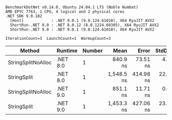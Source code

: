 ```

BenchmarkDotNet v0.14.0, Ubuntu 24.04.1 LTS (Noble Numbat)
AMD EPYC 7763, 1 CPU, 4 logical and 2 physical cores
.NET SDK 9.0.102
  [Host]            : .NET 9.0.1 (9.0.124.61010), X64 RyuJIT AVX2
  ShortRun-.NET 8.0 : .NET 8.0.12 (8.0.1224.60305), X64 RyuJIT AVX2
  ShortRun-.NET 9.0 : .NET 9.0.1 (9.0.124.61010), X64 RyuJIT AVX2

IterationCount=3  LaunchCount=1  WarmupCount=3  

```
| Method             | Runtime  | Number | Mean       | Error     | StdDev   | Min        | Max        | Gen0   | Gen1   | Allocated |
|------------------- |--------- |------- |-----------:|----------:|---------:|-----------:|-----------:|-------:|-------:|----------:|
| StringSplitNoAlloc | .NET 8.0 | 1      |   840.9 ns |  73.51 ns |  4.03 ns |   838.2 ns |   845.5 ns |      - |      - |         - |
| StringSplit        | .NET 8.0 | 1      | 1,548.5 ns | 414.98 ns | 22.75 ns | 1,533.7 ns | 1,574.7 ns | 0.1907 | 0.0019 |    3208 B |
| StringSplitNoAlloc | .NET 9.0 | 1      |   851.1 ns |  11.71 ns |  0.64 ns |   850.4 ns |   851.6 ns |      - |      - |         - |
| StringSplit        | .NET 9.0 | 1      | 1,453.3 ns | 427.06 ns | 23.41 ns | 1,429.1 ns | 1,475.8 ns | 0.1907 | 0.0019 |    3208 B |
